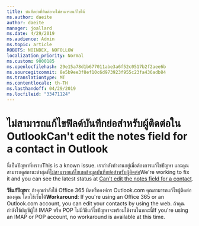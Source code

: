 ```yaml
---
title: บันทึกย่อที่ติดต่อจะไม่สามารถแก้ไขได้
ms.author: daeite
author: daeite
manager: joallard
ms.date: 4/29/2019
ms.audience: Admin
ms.topic: article
ROBOTS: NOINDEX, NOFOLLOW
localization_priority: Normal
ms.custom: 9000185
ms.openlocfilehash: 29e15a78d1b677011abe3a6f52c0517b2f2aee6b
ms.sourcegitcommit: 8e5b9ee3f8ef10c6d973923f955c23fa436adb84
ms.translationtype: MT
ms.contentlocale: th-TH
ms.lasthandoff: 04/29/2019
ms.locfileid: "33471124"
---
```

# <a name="cant-edit-the-notes-field-for-a-contact-in-outlook"></a><span data-ttu-id="5902b-102">ไม่สามารถแก้ไขฟิลด์บันทึกย่อสำหรับผู้ติดต่อใน Outlook</span><span class="sxs-lookup"><span data-stu-id="5902b-102">Can't edit the notes field for a contact in Outlook</span></span>

<span data-ttu-id="5902b-103">นี่เป็นปัญหาที่ทราบ</span><span class="sxs-lookup"><span data-stu-id="5902b-103">This is a known issue.</span></span> <span data-ttu-id="5902b-104">เรากำลังทำงานอยู่เมื่อต้องการแก้ไขปัญหา และคุณสามารถดูสถานะล่าสุดที่[ไม่สามารถแก้ไขเขตข้อมูลบันทึกย่อสำหรับผู้ติดต่อ](https://support.office.com/article/fb8394ce-04ce-48b5-bae4-be46f77f10fe)</span><span class="sxs-lookup"><span data-stu-id="5902b-104">We're working to fix it and you can see the latest status at [Can't edit the notes field for a contact](https://support.office.com/article/fb8394ce-04ce-48b5-bae4-be46f77f10fe).</span></span>

<span data-ttu-id="5902b-105">**วิธีแก้ปัญหา**: ถ้าคุณกำลังใช้ Office 365 ผิดหรือองค์กร Outlook.com คุณสามารถแก้ไขผู้ติดต่อของคุณ โดยใช้เว็บได้</span><span class="sxs-lookup"><span data-stu-id="5902b-105">**Workaround**: If you're using an Office 365 or an Outlook.com account, you can edit your contacts by using the web.</span></span> <span data-ttu-id="5902b-106">ถ้าคุณกำลังใช้บัญชีผู้ใช้ IMAP หรือ POP ไม่มีวิธีแก้ไขปัญหาจะพร้อมใช้งานในขณะนี้</span><span class="sxs-lookup"><span data-stu-id="5902b-106">If you're using an IMAP or POP account, no workaround is available at this time.</span></span>
